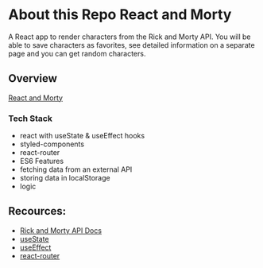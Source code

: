 # About this Repo React and Morty

A React app to render characters from the Rick and Morty API. You will be able to save characters as favorites, see detailed information on a separate page and you can get random characters.

## Overview

[React and Morty](https://react-and-morty-mengzhen.vercel.app/)

### Tech Stack

- react with useState & useEffect hooks
- styled-components
- react-router
- ES6 Features
- fetching data from an external API
- storing data in localStorage
- logic

## Recources:

- [Rick and Morty API Docs](https://rickandmortyapi.com/documentation/#rest)
- [useState](https://reactwithhooks.netlify.app/docs/hooks-state.html)
- [useEffect](https://reactwithhooks.netlify.app/docs/hooks-effect.html)
- [react-router](https://reactrouter.com/docs/en/v6/getting-started/tutorial)

